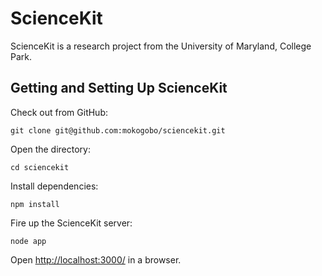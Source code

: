ScienceKit
==========

ScienceKit is a research project from the University of Maryland, College Park.

## Getting and Setting Up ScienceKit

Check out from GitHub:

	git clone git@github.com:mokogobo/sciencekit.git

Open the directory:

	cd sciencekit

Install dependencies:

	npm install

Fire up the ScienceKit server:

	node app

Open <http://localhost:3000/> in a browser.
